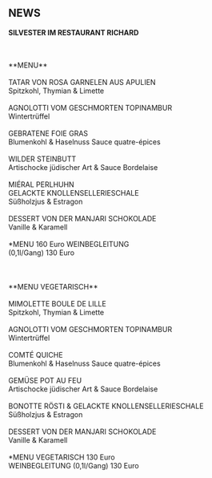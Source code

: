 ## NEWS

**SILVESTER IM RESTAURANT RICHARD**  

<br>
<br>
**MENU** <br>
<br>
TATAR VON ROSA GARNELEN AUS APULIEN<br>
Spitzkohl, Thymian & Limette<br>
<br>
AGNOLOTTI VOM GESCHMORTEN TOPINAMBUR<br>
Wintertrüffel<br>
<br>
GEBRATENE FOIE GRAS<br>
Blumenkohl & Haselnuss Sauce quatre-épices<br>
<br>
WILDER STEINBUTT<br>
Artischocke jüdischer Art & Sauce Bordelaise<br>
<br>
MIÉRAL PERLHUHN <br>
GELACKTE KNOLLENSELLERIESCHALE<br>
Süßholzjus & Estragon<br>
<br>
DESSERT VON DER MANJARI SCHOKOLADE<br>
Vanille & Karamell<br>
<br>
*MENU 160 Euro WEINBEGLEITUNG <br>
(0,1l/Gang) 130 Euro<br>
<br>
<br>
<br>
**MENU VEGETARISCH** <br>
<br>
MIMOLETTE BOULE DE LILLE<br>
Spitzkohl, Thymian & Limette<br>
<br>
AGNOLOTTI VOM GESCHMORTEN TOPINAMBUR<br>
Wintertrüffel<br>
<br>
COMTÉ QUICHE<br>
Blumenkohl & Haselnuss Sauce quatre-épices<br>
<br>
GEMÜSE POT AU FEU<br>
Artischocke jüdischer Art & Sauce Bordelaise<br>
<br>
BONOTTE RÖSTI & GELACKTE KNOLLENSELLERIESCHALE<br>
Süßholzjus & Estragon<br>
<br>
DESSERT VON DER MANJARI SCHOKOLADE<br>
Vanille & Karamell<br>
<br>
*MENU VEGETARISCH 130 Euro <br>
WEINBEGLEITUNG (0,1l/Gang) 130 Euro<br>





